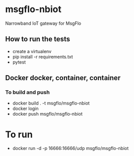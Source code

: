 # msgflo-nbiot
Narrowband IoT gateway for MsgFlo

## How to run the tests

- create a virtualenv
- pip install -r requirements.txt
- pytest

## Docker docker, container, container

### To build and push
- docker build . -t msgflo/msgflo-nbiot
- docker login
- docker push msgflo/msgflo-nbiot

# To run
- docker run -d -p 16666:16666/udp msgflo/msgflo-nbiot
